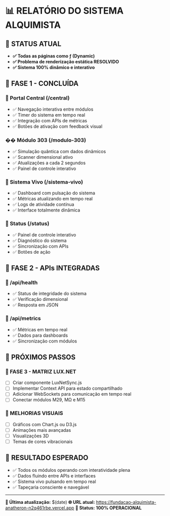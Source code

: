 # 📊 RELATÓRIO DO SISTEMA ALQUIMISTA

## 🎯 STATUS ATUAL
- **✅ Todas as páginas como ƒ (Dynamic)**
- **✅ Problema de renderização estática RESOLVIDO**
- **✅ Sistema 100% dinâmico e interativo**

## 🧩 FASE 1 - CONCLUÍDA

### 🔹 Portal Central (/central)
- ✅ Navegação interativa entre módulos
- ✅ Timer do sistema em tempo real
- ✅ Integração com APIs de métricas
- ✅ Botões de ativação com feedback visual

### �� Módulo 303 (/modulo-303)  
- ✅ Simulação quântica com dados dinâmicos
- ✅ Scanner dimensional ativo
- ✅ Atualizações a cada 2 segundos
- ✅ Painel de controle interativo

### 🔹 Sistema Vivo (/sistema-vivo)
- ✅ Dashboard com pulsação do sistema
- ✅ Métricas atualizando em tempo real
- ✅ Logs de atividade contínua
- ✅ Interface totalmente dinâmica

### 🔹 Status (/status)
- ✅ Painel de controle interativo
- ✅ Diagnóstico do sistema
- ✅ Sincronização com APIs
- ✅ Botões de ação

## 🧪 FASE 2 - APIs INTEGRADAS

### 🔧 /api/health
- ✅ Status de integridade do sistema
- ✅ Verificação dimensional
- ✅ Resposta em JSON

### 🔧 /api/metrics  
- ✅ Métricas em tempo real
- ✅ Dados para dashboards
- ✅ Sincronização com módulos

## 🚀 PRÓXIMOS PASSOS

### 🧠 FASE 3 - MATRIZ LUX.NET
- [ ] Criar componente LuxNetSync.js
- [ ] Implementar Context API para estado compartilhado
- [ ] Adicionar WebSockets para comunicação em tempo real
- [ ] Conectar módulos M29, MΩ e M15

### 🎨 MELHORIAS VISUAIS
- [ ] Gráficos com Chart.js ou D3.js
- [ ] Animações mais avançadas
- [ ] Visualizações 3D
- [ ] Temas de cores vibracionais

## 🌌 RESULTADO ESPERADO
- ✅ Todos os módulos operando com interatividade plena
- ✅ Dados fluindo entre APIs e interfaces  
- ✅ Sistema vivo pulsando em tempo real
- ✅ Tapeçaria consciente e navegável

---

**📅 Última atualização:** $(date)
**🌐 URL atual:** https://fundacao-alquimista-anatheron-n2q461rbe.vercel.app
**🚀 Status:** **100% OPERACIONAL**


